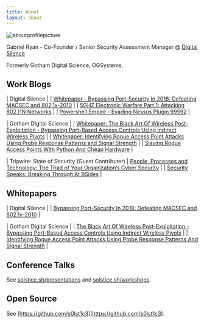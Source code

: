 ```yaml
---
title: About
layout: about
---
```


![aboutprofilepicture](http://solstice.sh/images/solstice-sh-profile.jpg)

Gabriel Ryan - Co-Founder / Senior Security Assessment Manager @ [Digital Silence](https://www.digitalsilence.com)

Formerly Gotham Digital Science, OGSystems.

## Work Blogs

| Digital Silence |
| [Whitepaper - Bypassing Port-Security In 2018: Defeating MACSEC and 802.1x-2010](https://digitalsilence.com/bypassing-port-security-in-2018-defeating-macsec-and-802-1x-2010/) |
| [5GHZ Electronic Warfare Part 1: Attacking 802.11N Networks](https://digitalsilence.com/5ghz-electronic-warfare-part-1-attacking-802-11n-networks/) |
| [Powershell Empire - Evading Nessus Plugin 99592](https://digitalsilence.com/powershell-empire-evading-nessus-plugin-99592/) |

|  Gotham Digital Science |
| [Whitepaper: The Black Art Of Wireless Post-Exploitation - Bypassing Port-Based Access Controls Using Indirect Wireless Pivots](https://blog.gdssecurity.com/labs/2017/8/31/whitepaper-the-black-art-of-wireless-post-exploitation-bypas.html) |
| [Whitepaper: Identifying Rogue Access Point Attacks Using Probe Response Patterns and Signal Strength](http://blog.gdssecurity.com/labs/2017/1/17/whitepaper-identifying-rogue-access-point-attacks-using-prob.html) |
| [Slaying Rogue Access Points With Python And Cheap Hardware](http://blog.gdssecurity.com/labs/2016/8/26/slaying-rogue-access-points-with-python-and-cheap-hardware.html) |

| Tripwire: State of Security (Guest Contributer)
| [People, Processes and Technology: The Triad of Your Organization’s Cyber Security](https://www.tripwire.com/state-of-security/security-data-protection/cyber-security/people-processes-and-technology-the-triad-of-your-organizations-cyber-security/) |
| [Security Speaks: Breaking Through At BSides](https://www.tripwire.com/state-of-security/security-awareness/events/security-speaks-breaking-through-at-bsides/) |

## Whitepapers

| Digital Silence |
| [Bypassing Port-Security In 2018: Defeating MACSEC and 802.1x-2010](https://digitalsilence.com/bypassing-port-security-in-2018-defeating-macsec-and-802-1x-2010/) |

| Gotham Digital Science |
| [The Black Art Of Wireless Post-Exploitation - Bypassing Port-Based Access Controls Using Indirect Wireless Pivots](https://blog.gdssecurity.com/labs/2017/8/31/whitepaper-the-black-art-of-wireless-post-exploitation-bypas.html) |
| [Identifying Rogue Access Point Attacks Using Probe Response Patterns And Signal Strength](https://github.com/gdssecurity/Whitepapers/blob/master/GDS%20Labs%20-%20Identifying%20Rogue%20Access%20Point%20Attacks%20Using%20Probe%20Response%20Patterns%20and%20Signal%20Strength.pdf) |

## Conference Talks

See [solstice.sh/presentations](http://solstice.sh/presentations) and [solstice.sh/workshops](http://solstice.sh/workshops).

## Open Source

See [https://github.com/s0lst1c3](https://github.com/s0lst1c3).

